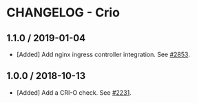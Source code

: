 # CHANGELOG - Crio

## 1.1.0 / 2019-01-04

* [Added] Add nginx ingress controller integration. See [#2853](https://github.com/DataDog/integrations-core/pull/2853).

## 1.0.0 / 2018-10-13

* [Added] Add a CRI-O check. See [#2231](https://github.com/DataDog/integrations-core/pull/2231).

